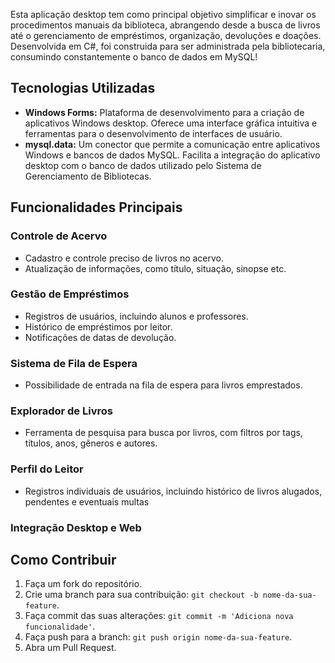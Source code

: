 Esta aplicação desktop tem como principal objetivo simplificar e inovar os procedimentos manuais da biblioteca, abrangendo desde a busca de livros até o gerenciamento de empréstimos, organização, devoluções e doações. Desenvolvida em C#, foi construida para ser administrada pela bibliotecaria, consumindo constantemente o banco de dados em MySQL!
## Tecnologias Utilizadas

- **Windows Forms:** Plataforma de desenvolvimento para a criação de aplicativos Windows desktop. Oferece uma interface gráfica intuitiva e ferramentas para o desenvolvimento de interfaces de usuário. 
- **mysql.data:** Um conector que permite a comunicação entre aplicativos Windows e bancos de dados MySQL. Facilita a integração do aplicativo desktop com o banco de dados utilizado pelo Sistema de Gerenciamento de Bibliotecas.

## Funcionalidades Principais

### Controle de Acervo

- Cadastro e controle preciso de livros no acervo.
- Atualização de informações, como título, situação, sinopse etc.

### Gestão de Empréstimos

- Registros de usuários, incluindo alunos e professores.
- Histórico de empréstimos por leitor.
- Notificações de datas de devolução.

### Sistema de Fila de Espera

- Possibilidade de entrada na fila de espera para livros emprestados.

### Explorador de Livros

- Ferramenta de pesquisa para busca por livros, com filtros por tags, títulos, anos, gêneros e autores.

### Perfil do Leitor

- Registros individuais de usuários, incluindo histórico de livros alugados, pendentes e eventuais multas

### Integração Desktop e Web

## Como Contribuir

1. Faça um fork do repositório.
2. Crie uma branch para sua contribuição: `git checkout -b nome-da-sua-feature`.
3. Faça commit das suas alterações: `git commit -m 'Adiciona nova funcionalidade'`.
4. Faça push para a branch: `git push origin nome-da-sua-feature`.
5. Abra um Pull Request.

